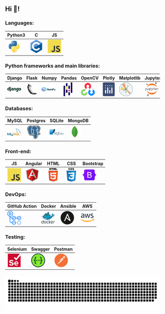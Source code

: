 <h2 align="left">Hi 👋! </h2>

### Languages:
| Python3 | C | JS | 
|----------|----------|----------|
|  <img src="https://github.com/devicons/devicon/blob/master/icons/python/python-original.svg" title="Python"  alt="Python" width="45" height="45"/> |  <img src="https://github.com/devicons/devicon/blob/master/icons/c/c-original.svg" title="C"  alt="C" width="45" height="45"/> |  <img src="https://github.com/devicons/devicon/blob/master/icons/javascript/javascript-original.svg" title="JavaScript" alt="JavaScript" width="45" height="45"/> |

  
### Python frameworks and main libraries:

|Django | Flask | Numpy | Pandas | OpenCV | Plotly | Matplotlib | Jupyter | 
|----------|----------|----------|----------|----------|----------|----------|----------|
| <img src="https://github.com/devicons/devicon/blob/master/icons/django/django-plain-wordmark.svg" title="Django" alt="Django" width="45" height="45"/>|  <img src="https://github.com/devicons/devicon/blob/master/icons/flask/flask-original.svg" title="Pandas" alt="Pandas" width="45" height="45"/>| <img src="https://github.com/devicons/devicon/blob/master/icons/numpy/numpy-original-wordmark.svg" title="Numpy" alt="Numpy" width="45" height="45"/>|  <img src="https://github.com/devicons/devicon/blob/master/icons/pandas/pandas-original.svg" title="Pandas" alt="Pandas" width="45" height="45"/>|  <img src="https://github.com/devicons/devicon/blob/master/icons/opencv/opencv-original.svg" title="mpl" alt="mpl" width="45" height="45"/>| <img src="https://github.com/devicons/devicon/blob/master/icons/plotly/plotly-original.svg" title="plotly" alt="pltly" width="45" height="45"/> | <img src="https://github.com/devicons/devicon/blob/master/icons/matplotlib/matplotlib-original.svg" title="plotly" alt="pltly" width="45" height="45"/> | <img src="https://github.com/devicons/devicon/blob/master/icons/jupyter/jupyter-original-wordmark.svg" title="Jupyter"  alt="Jupyter" width="45" height="45"/> |


### Databases:
|  MySQL | Postgres | SQLite | MongoDB | 
|----------|----------|----------|----------|
|<img src="https://github.com/devicons/devicon/blob/master/icons/mysql/mysql-original-wordmark.svg" title="MySQL" alt="MySQL" width="45" height="45"/>|<img src="https://github.com/devicons/devicon/blob/master/icons/postgresql/postgresql-original.svg" title="pg" alt="pg" width="45" height="45"/>|<img src="https://github.com/devicons/devicon/blob/master/icons/sqlite/sqlite-original-wordmark.svg" title="SQLite" alt="SQLite" width="45" height="45"/>| <img src="https://github.com/devicons/devicon/blob/master/icons/mongodb/mongodb-original.svg" title="SQLite" alt="SQLite" width="45" height="45"/>|


### Front-end:
| JS | Angular | HTML | CSS | Bootstrap |
|----------|----------|----------|----------|----------|
|  <img src="https://github.com/devicons/devicon/blob/master/icons/javascript/javascript-original.svg" title="JavaScript" alt="JavaScript" width="45" height="45"/> | <img src="https://github.com/devicons/devicon/blob/master/icons/angularjs/angularjs-original.svg" title="Angular" alt="Angular" width="45" height="45"/> | <img src="https://github.com/devicons/devicon/blob/master/icons/html5/html5-original-wordmark.svg" title="HTML" alt="HTML" width="45" height="45"/> | <img src="https://github.com/devicons/devicon/blob/master/icons/css3/css3-original-wordmark.svg" title="CSS" alt="CSS" width="45" height="45"/> | <img src="https://github.com/devicons/devicon/blob/master/icons/bootstrap/bootstrap-original.svg" title="Bootstrap" alt="Bootstrap" width="45" height="45"/> |


### DevOps:
| GitHub Action | Docker | Ansible | AWS |
|----------|----------|----------|----------|
|<img src="https://github.com/devicons/devicon/blob/master/icons/githubactions/githubactions-original.svg" title="Git" alt="Git" width="45" height="45"/>|<img src="https://github.com/devicons/devicon/blob/master/icons/docker/docker-original-wordmark.svg" title="Docker" alt="Docker" width="45" height="45"/> | <img src="https://github.com/devicons/devicon/blob/master/icons/ansible/ansible-original.svg" title="Ansible" alt="Ansible" width="45" height="45"/> | <img src="https://github.com/devicons/devicon/blob/master/icons/amazonwebservices/amazonwebservices-original-wordmark.svg" title="AWS" alt="AWS" width="45" height="45"/> |

  
### Testing:
| Selenium | Swagger | Postman | 
|----------|----------|----------|
|<img src="https://github.com/devicons/devicon/blob/master/icons/selenium/selenium-original.svg" title="Selenium" alt="Selenium" width="45" height="45"/>|  <img src="https://github.com/devicons/devicon/blob/master/icons/swagger/swagger-original.svg" title="Swagger" alt="Swagger" width="45" height="45"/>|  <img src="https://github.com/devicons/devicon/blob/master/icons/postman/postman-original.svg" title="Postman" alt="Postman" width="45" height="45"/>|

<!---
### OS:
| Linux | Ubuntu | Windows |
|----------|----------|----------|
| <img src="https://github.com/devicons/devicon/blob/master/icons/linux/linux-original.svg" title="Linux" alt="Linux" width="45" height="45"/> | <img src="https://github.com/devicons/devicon/blob/master/icons/ubuntu/ubuntu-original.svg" title="Ubuntu" alt="Ubuntu" width="45" height="45"/> | <img src="https://github.com/devicons/devicon/blob/master/icons/windows11/windows11-original.svg" title="Windows" alt="Windows" width="45" height="45"/> |
--->

###
<img src="https://raw.githubusercontent.com/Platane/snk/output/github-contribution-grid-snake.svg" >

